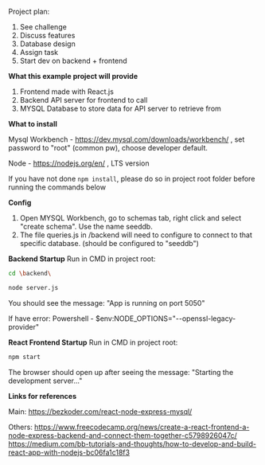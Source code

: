 Project plan:
1. See challenge
2. Discuss features
3. Database design
4. Assign task
5. Start dev on backend + frontend 

**What this example project will provide**
1. Frontend made with React.js
2. Backend API server for frontend to call
3. MYSQL Database to store data for API server to retrieve from

**What to install**

Mysql Workbench - https://dev.mysql.com/downloads/workbench/     , set password to "root" (common pw), choose developer default.

Node - https://nodejs.org/en/ , LTS version


If you have not done ```npm install```, please do so in project root folder before running the commands below

**Config**
1. Open MYSQL Workbench, go to schemas tab, right click and select "create schema". Use the name seeddb.
2. The file queries.js in /backend will need to configure to connect to that specific database. (should be configured to "seeddb")

**Backend Startup**
Run in CMD in project root:
```sh
cd \backend\

node server.js
```
You should see the message: "App is running on port 5050"

If have error:
Powershell - $env:NODE_OPTIONS="--openssl-legacy-provider"

**React Frontend Startup**
Run in CMD in project root:
```sh
npm start
```
The browser should open up after seeing the message: "Starting the development server..."

**Links for references**

Main: https://bezkoder.com/react-node-express-mysql/

Others: 
https://www.freecodecamp.org/news/create-a-react-frontend-a-node-express-backend-and-connect-them-together-c5798926047c/
https://medium.com/bb-tutorials-and-thoughts/how-to-develop-and-build-react-app-with-nodejs-bc06fa1c18f3
